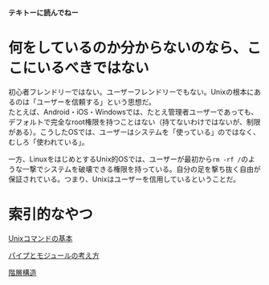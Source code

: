 __テキトーに読んでねー__

# 何をしているのか分からないのなら、ここにいるべきではない
初心者フレンドリーではない。ユーザーフレンドリーでもない。Unixの根本にあるのは「ユーザーを信頼する」という思想だ。  
たとえば、Android・iOS・Windowsでは、たとえ管理者ユーザーであっても、デフォルトで完全なroot権限を持つことはない（持てないわけではないが、制限がある）。こうしたOSでは、ユーザーはシステムを「使っている」のではなく、むしろ「使われている」。

一方、LinuxをはじめとするUnix的OSでは、ユーザーが最初から`rm -rf /`のような一撃でシステムを破壊できる権限を持っている。自分の足を撃ち抜く自由が保証されている。つまり、Unixはユーザーを信用しているということだ。

# 索引的なやつ
[Unixコマンドの基本](BASIC.md)  

[パイプとモジュールの考え方](PIPE.md)  

[階層構造](DIR.md)  

